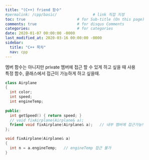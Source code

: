 ```yaml
---
title: "(C++) friend 함수"
#permalink: /cpp/basic/                # link 직접 지정
toc: true                       # for Sub-title (On this page)
comments: true                  # for disqus Comments
categories:                     # for categories
date: 2020-01-07 00:00:00 -0000
last_modified_at: 2020-03-16 00:00:00 -0000
sidebar:
  title: "C++ 목차"
  nav: cpp
---
```


멤버 함수는 아니지만 private 멤버에 접근 할 수 있게 하고 싶을 때 사용<br>
특정 함수, 클래스에서 접근이 가능하게 하고 싶을때.<br>

```cpp
class Airplane
{
  int color;
  int speed;
  int engineTemp;
  
public:
  int getSpeed() { return speed; }
  // void fixAirplane(Airplane& a);
  friend void fixAirplane(Airplane& a);   // 내부 멤버에 접근가능!
};

void fixAirplane(Airplane& a)
{
  int n = a.engineTemp;   // engineTemp 접근 불가
}
```